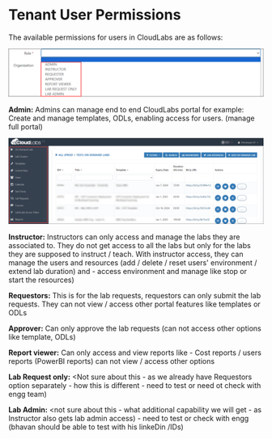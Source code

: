 # Tenant User Permissions  

The available permissions for users in CloudLabs are as follows:

![](./Images/allroles.png)

**Admin:** Admins can manage end to end CloudLabs portal for example: Create and manage  templates, ODLs, enabling access for users. (manage full portal)

![](./Images/Admin.png)
 
**Instructor:** Instructors can only access and manage the labs they are associated to. They do not get access to all the labs but only for the labs they are supposed to instruct / teach. With instructor access, they can manage the users and resources (add / delete / reset users' environment / extend lab duration) and  - access environment and manage like stop or start the resources)
 
**Requestors:** This is for the lab requests, requestors can only submit the lab requests. They can not view / access other portal features like templates or ODLs
 
**Approver:** Can only approve the lab requests (can not access other options like template, ODLs) 
 
**Report viewer:** Can only access and view reports like - Cost reports / users reports (PowerBI reports) can not view / access other options
 
**Lab Request only:** <Not sure about this - as we already have Requestors option separately - how this is different - need to test or need ot check with engg team) 
 
**Lab Admin:** <not sure about this - what additional capability we will get - as Instructor also gets lab admin access) - need to test or check with engg (bhavan should be able to test with his linkeDin /IDs) 
